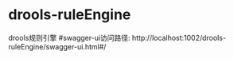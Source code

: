 # drools-ruleEngine
drools规则引擎
#swagger-ui访问路径:
http://localhost:1002/drools-ruleEngine/swagger-ui.html#/